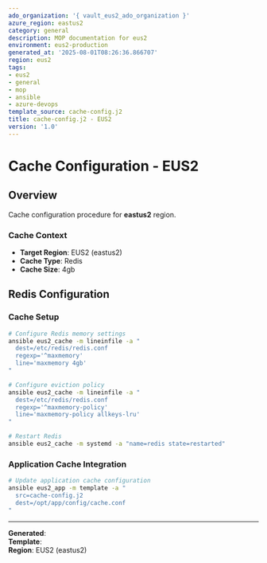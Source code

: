 ```yaml
---
ado_organization: '{ vault_eus2_ado_organization }'
azure_region: eastus2
category: general
description: MOP documentation for eus2
environment: eus2-production
generated_at: '2025-08-01T08:26:36.866707'
region: eus2
tags:
- eus2
- general
- mop
- ansible
- azure-devops
template_source: cache-config.j2
title: cache-config.j2 - EUS2
version: '1.0'
---
```



# Cache Configuration - EUS2

## Overview

Cache configuration procedure for **eastus2** region.

### Cache Context

- **Target Region**: EUS2 (eastus2)
- **Cache Type**: Redis
- **Cache Size**: 4gb

## Redis Configuration

### Cache Setup
```bash
# Configure Redis memory settings
ansible eus2_cache -m lineinfile -a "
  dest=/etc/redis/redis.conf
  regexp='^maxmemory'
  line='maxmemory 4gb'
"

# Configure eviction policy
ansible eus2_cache -m lineinfile -a "
  dest=/etc/redis/redis.conf
  regexp='^maxmemory-policy'
  line='maxmemory-policy allkeys-lru'
"

# Restart Redis
ansible eus2_cache -m systemd -a "name=redis state=restarted"
```

### Application Cache Integration
```bash
# Update application cache configuration
ansible eus2_app -m template -a "
  src=cache-config.j2
  dest=/opt/app/config/cache.conf
"
```

---

**Generated**:   
**Template**:   
**Region**: EUS2 (eastus2)